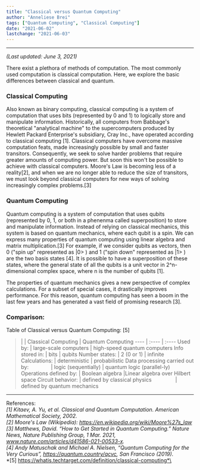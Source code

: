 ```yaml
---
title: "Classical versus Quantum Computing" 
author: "Anneliese Brei"
tags: ["Quantum Computing", "Classical Computing"] 
date: "2021-06-02" 
lastchange: "2021-06-03"
---
```

-----------------------------
*(Last updated: June 3, 2021)*


There exist a plethora of methods of computation. The most commonly used computation is classical computation. Here, we explore the basic differences between classical and quantum.

### Classical Computing

Also known as binary computing, classical computing is a system of computation that uses bits (represented by 0 and 1) to logically store and manipulate information. Historically, all computers from Babbage's theoretical "analytical machine" to the supercomputers produced by Hewlett Packard Enterprise's subsidiary, Cray Inc., have operated according to classical computing [1]. Classical computers have overcome massive computation feats, made increasingly possible by small and faster transitors. Consequently, we seek to solve harder problems that require greater amounts of computing power. But soon this won't be possible to achieve with classical computers. Moore's Law is becoming less of a reality[2],  and when we are no longer able to reduce the size of transitors, we must look beyond classical computers for new ways of solving increasingly complex problems.[3]

### Quantum Computing

Quantum computing is a system of computation that uses qubits (represented by 0, 1, or both in a phenenma called superposition) to store and manipulate information. Instead of relying on classical mechanics, this system is based on quantum mechanics, where each qubit is a spin. We can express many properties of quantum computing using linear algebra and matrix multiplication.[3] For example, if we consider qubits as vectors, then 0 ("spin up" represented as |0> ) and 1 ("spin down" represented as |1> ) are the two basis states [4]. It is possible to have a superposition of these states, where the general state of all the qubits is a unit vector in 2^n-dimensional complex space, where n is the number of qubits [1].

The properties of quantum mechanics gives a new perspective of complex calculations. For a subset of special cases, it drastically improves performance. For this reason, quantum computing has seen a boom in the last few years and has generated a vast field of promising research [3].

### Comparison:
Table of Classical versus Quantum Computing: [5]

>|               | Classical Computing   | Quantum Computing
----            | :----                  | :----
Used by:        | large-scale computers | high-speed quantum computers
Info stored in: | bits                  | qubits
Number states:  | 2 (0 or 1)            | infinite
Calculations:   | deterministic         | probabilistic 
Data processing carried out by: &emsp;&emsp;&emsp;&emsp;| logic (sequentially)   | quantum logic (parallel-ly)
Operations defined by:  | Boolean algebra               |Linear algebra over Hilbert space
Circuit behavior:       | defined by classical physics &emsp;&emsp;&emsp;&emsp; | defined by quantum mechanics


-----------------------------------------------------
References:\
*[1] Kitaev, A. Yu, et al. Classical and Quantum Computation. American Mathematical Society, 2002.* \
*[2] Moore's Law (Wikipedia): https://en.wikipedia.org/wiki/Moore%27s_law* \
*[3] Matthews, David. “How to Get Started in Quantum Computing.” Nature News, Nature Publishing Group, 1 Mar. 2021, www.nature.com/articles/d41586-021-00533-x.*  \
*[4] Andy Matuschak and Michael A. Nielsen, “Quantum Computing for the Very Curious”, https://quantum.country/qcvc, San Francisco (2019).* \
*[5] https://whatis.techtarget.com/definition/classical-computing*\
